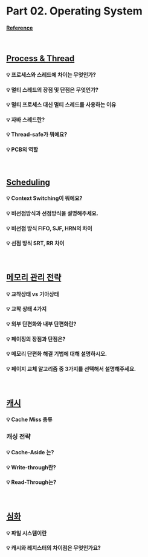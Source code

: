 # Part 02. Operating System

[**Reference**](https://github.com/SSAFY-CS-STUDY/Tech_interview/tree/main/03.Operating_system)

<br>

## [Process & Thread](./Process&Thread.md)

#### 💡 프로세스와 스레드에 차이는 무엇인가?

#### 💡 멀티 스레드의 장점 및 단점은 무엇인가?

#### 💡 멀티 프로세스 대신 멀티 스레드를 사용하는 이유

#### 💡 자바 스레드란?

#### 💡 Thread-safe가 뭐에요?

#### 💡 PCB의 역할

<br>

## [Scheduling](./Scheduling.md)

#### 💡 Context Switching이 뭐에요?

#### 💡 비선점방식과 선점방식을 설명해주세요.

#### 💡 비선점 방식 FIFO, SJF, HRN의 차이

#### 💡 선점 방식 SRT, RR 차이

<br>

## [메모리 관리 전략](./Memory_Management_Strategy.md)

#### 💡 교착상태 vs 기아상태

#### 💡 교착 상태 4가지

#### 💡 외부 단편화와 내부 단편화란?

#### 💡 페이징의 장점과 단점은?

#### 💡 메모리 단편화 해결 기법에 대해 설명하시오.

#### 💡 페이지 교체 알고리즘 중 3가지를 선택해서 설명해주세요.



<br>

## [캐시](./Cache.md)

#### 💡 Cache Miss 종류

### 캐싱 전략

#### 💡 Cache-Aside 는?

#### 💡 Write-through란?

#### 💡 Read-Through는?


<br>

## [심화](./Deep.md)

#### 💡 파일 시스템이란

#### 💡 캐시와 레지스터의 차이점은 무엇인가요?
